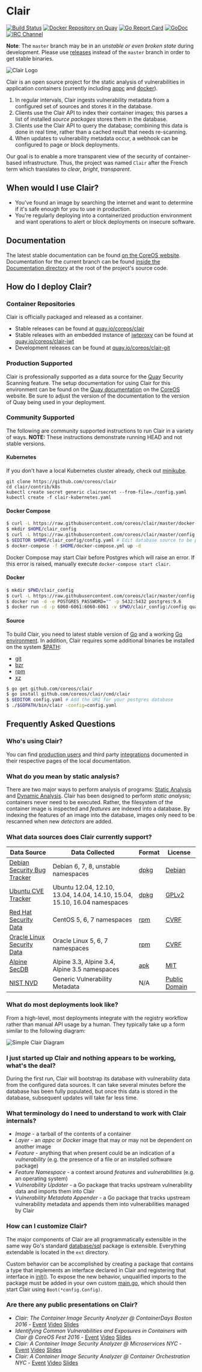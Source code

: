 # Clair

[![Build Status](https://api.travis-ci.org/coreos/clair.svg?branch=master "Build Status")](https://travis-ci.org/coreos/clair)
[![Docker Repository on Quay](https://quay.io/repository/coreos/clair/status "Docker Repository on Quay")](https://quay.io/repository/coreos/clair)
[![Go Report Card](https://goreportcard.com/badge/coreos/clair "Go Report Card")](https://goreportcard.com/report/coreos/clair)
[![GoDoc](https://godoc.org/github.com/coreos/clair?status.svg "GoDoc")](https://godoc.org/github.com/coreos/clair)
[![IRC Channel](https://img.shields.io/badge/freenode-%23clair-blue.svg "IRC Channel")](http://webchat.freenode.net/?channels=clair)

**Note**: The `master` branch may be in an *unstable or even broken state* during development.
Please use [releases] instead of the `master` branch in order to get stable binaries.

![Clair Logo](https://cloud.githubusercontent.com/assets/343539/21630811/c5081e5c-d202-11e6-92eb-919d5999c77a.png)

Clair is an open source project for the static analysis of vulnerabilities in application containers (currently including [appc] and [docker]).

1. In regular intervals, Clair ingests vulnerability metadata from a configured set of sources and stores it in the database.
2. Clients use the Clair API to index their container images; this parses a list of installed _source packages_ stores them in the database.
3. Clients use the Clair API to query the database; combining this data is done in real time, rather than a cached result that needs re-scanning.
4. When updates to vulnerability metadata occur, a webhook can be configured to page or block deployments.

Our goal is to enable a more transparent view of the security of container-based infrastructure.
Thus, the project was named `Clair` after the French term which translates to *clear*, *bright*, *transparent*.

[appc]: https://github.com/appc/spec
[docker]: https://github.com/docker/docker/blob/master/image/spec/v1.2.md
[extended programmatically]: #customization
[releases]: https://github.com/coreos/clair/releases

## When would I use Clair?

* You've found an image by searching the internet and want to determine if it's safe enough for you to use in production.
* You're regularly deploying into a containerized production environment and want operations to alert or block deployments on insecure software.

## Documentation

The latest stable documentation can be found [on the CoreOS website].
Documentation for the current branch can be found [inside the Documentation directory][docs-dir] at the root of the project's source code.

[on the CoreOS website]: https://coreos.com/clair/docs/latest/
[docs-dir]: /Documentation

## How do I deploy Clair?

### Container Repositories

Clair is officially packaged and released as a container.

* Stable releases can be found at [quay.io/coreos/clair]
* Stable releases with an embedded instance of [jwtproxy] can be found at [quay.io/coreos/clair-jwt]
* Development releases can be found at [quay.io/coreos/clair-git]

[quay.io/coreos/clair]: https://quay.io/repository/coreos/clair
[jwtproxy]: https://github.com/coreos/jwtproxy
[quay.io/coreos/clair-jwt]: https://quay.io/repository/coreos/clair-jwt
[quay.io/coreos/clair-git]: https://quay.io/repository/coreos/clair-git

### Production Supported

Clair is professionally supported as a data source for the [Quay] Security Scanning feature.
The setup documentation for using Clair for this environment can be found on the [Quay documentation] on the [CoreOS] website.
Be sure to adjust the version of the documentation to the version of Quay being used in your deployment.

[Quay]: https://quay.io
[Quay documentation]: https://coreos.com/quay-enterprise/docs/latest/clair.html
[CoreOS]: https://coreos.com

### Community Supported

The following are community supported instructions to run Clair in a variety of ways.
**NOTE:** These instructions demonstrate running HEAD and not stable versions.

#### Kubernetes

If you don't have a local Kubernetes cluster already, check out [minikube].

[minikube]: https://github.com/kubernetes/minikube

```
git clone https://github.com/coreos/clair
cd clair/contrib/k8s
kubectl create secret generic clairsecret --from-file=./config.yaml
kubectl create -f clair-kubernetes.yaml
```

#### Docker Compose

```sh
$ curl -L https://raw.githubusercontent.com/coreos/clair/master/docker-compose.yml -o $HOME/docker-compose.yml
$ mkdir $HOME/clair_config
$ curl -L https://raw.githubusercontent.com/coreos/clair/master/config.example.yaml -o $HOME/clair_config/config.yaml
$ $EDITOR $HOME/clair_config/config.yaml # Edit database source to be postgresql://postgres:password@postgres:5432?sslmode=disable
$ docker-compose -f $HOME/docker-compose.yml up -d
```

Docker Compose may start Clair before Postgres which will raise an error.
If this error is raised, manually execute `docker-compose start clair`.

#### Docker

```sh
$ mkdir $PWD/clair_config
$ curl -L https://raw.githubusercontent.com/coreos/clair/master/config.example.yaml -o $PWD/clair_config/config.yaml
$ docker run -d -e POSTGRES_PASSWORD="" -p 5432:5432 postgres:9.6
$ docker run -d -p 6060-6061:6060-6061 -v $PWD/clair_config:/config quay.io/coreos/clair-git:latest -config=/config/config.yaml
```

#### Source

To build Clair, you need to latest stable version of [Go] and a working [Go environment].
In addition, Clair requires some additional binaries be installed on the system [$PATH]:

* [git]
* [bzr]
* [rpm]
* [xz]

[Go]: https://github.com/golang/go/releases
[Go environment]: https://golang.org/doc/code.html
[git]: https://git-scm.com
[bzr]: http://bazaar.canonical.com/en
[rpm]: http://www.rpm.org
[xz]: http://tukaani.org/xz
[$PATH]: https://en.wikipedia.org/wiki/PATH_(variable)

```sh
$ go get github.com/coreos/clair
$ go install github.com/coreos/clair/cmd/clair
$ $EDITOR config.yaml # Add the URI for your postgres database
$ ./$GOPATH/bin/clair -config=config.yaml
```

## Frequently Asked Questions

### Who's using Clair?

You can find [production users] and third party [integrations] documented in their respective pages of the local documentation.

[production users]: https://github.com/coreos/clair/blob/master/Documentation/production-users.md
[integrations]: https://github.com/coreos/clair/blob/master/Documentation/integrations.md

### What do you mean by static analysis?

There are two major ways to perform analysis of programs: [Static Analysis] and [Dynamic Analysis].
Clair has been designed to perform *static analysis*; containers never need to be executed.
Rather, the filesystem of the container image is inspected and *features* are indexed into a database.
By indexing the features of an image into the database, images only need to be rescanned when new *detectors* are added.

[Static Analysis]: https://en.wikipedia.org/wiki/Static_program_analysis
[Dynamic Analysis]: https://en.wikipedia.org/wiki/Dynamic_program_analysis

### What data sources does Clair currently support?

| Data Source                   | Data Collected                                                           | Format | License         |
|-------------------------------|--------------------------------------------------------------------------|--------|-----------------|
| [Debian Security Bug Tracker] | Debian 6, 7, 8, unstable namespaces                                      | [dpkg] | [Debian]        |
| [Ubuntu CVE Tracker]          | Ubuntu 12.04, 12.10, 13.04, 14.04, 14.10, 15.04, 15.10, 16.04 namespaces | [dpkg] | [GPLv2]         |
| [Red Hat Security Data]       | CentOS 5, 6, 7 namespaces                                                | [rpm]  | [CVRF]          |
| [Oracle Linux Security Data]  | Oracle Linux 5, 6, 7 namespaces                                          | [rpm]  | [CVRF]          |
| [Alpine SecDB]                | Alpine 3.3, Alpine 3.4, Alpine 3.5 namespaces                            | [apk]  | [MIT]           |
| [NIST NVD]                    | Generic Vulnerability Metadata                                           | N/A    | [Public Domain] |

[Debian Security Bug Tracker]: https://security-tracker.debian.org/tracker
[Ubuntu CVE Tracker]: https://launchpad.net/ubuntu-cve-tracker
[Red Hat Security Data]: https://www.redhat.com/security/data/metrics
[Oracle Linux Security Data]: https://linux.oracle.com/security/
[NIST NVD]: https://nvd.nist.gov
[dpkg]: https://en.wikipedia.org/wiki/dpkg
[rpm]: http://www.rpm.org
[Debian]: https://www.debian.org/license
[GPLv2]: https://www.gnu.org/licenses/old-licenses/gpl-2.0.en.html
[CVRF]: http://www.icasi.org/cvrf-licensing/
[Public Domain]: https://nvd.nist.gov/faq
[Alpine SecDB]: http://git.alpinelinux.org/cgit/alpine-secdb/
[apk]: http://git.alpinelinux.org/cgit/apk-tools/
[MIT]: https://gist.github.com/jzelinskie/6da1e2da728424d88518be2adbd76979

### What do most deployments look like?

From a high-level, most deployments integrate with the registry workflow rather than manual API usage by a human.
They typically take up a form similar to the following diagram:

![Simple Clair Diagram](https://cloud.githubusercontent.com/assets/343539/21630809/c1adfbd2-d202-11e6-9dfe-9024139d0a28.png)

### I just started up Clair and nothing appears to be working, what's the deal?

During the first run, Clair will bootstrap its database with vulnerability data from the configured data sources.
It can take several minutes before the database has been fully populated, but once this data is stored in the database, subsequent updates will take far less time.

### What terminology do I need to understand to work with Clair internals?

- *Image* - a tarball of the contents of a container
- *Layer* - an *appc* or *Docker* image that may or may not be dependent on another image
- *Feature* - anything that when present could be an indication of a *vulnerability* (e.g. the presence of a file or an installed software package)
- *Feature Namespace* - a context around *features* and *vulnerabilities* (e.g. an operating system)
- *Vulnerability Updater* - a Go package that tracks upstream vulnerability data and imports them into Clair
- *Vulnerability Metadata Appender* - a Go package that tracks upstream vulnerability metadata and appends them into vulnerabilities managed by Clair

### How can I customize Clair?

The major components of Clair are all programmatically extensible in the same way Go's standard [database/sql] package is extensible.
Everything extendable is located in the `ext` directory.

Custom behavior can be accomplished by creating a package that contains a type that implements an interface declared in Clair and registering that interface in [init()].
To expose the new behavior, unqualified imports to the package must be added in your own custom [main.go], which should then start Clair using `Boot(*config.Config)`.

[database/sql]: https://godoc.org/database/sql
[init()]: https://golang.org/doc/effective_go.html#init
[main.go]: https://github.com/coreos/clair/blob/master/cmd/clair/main.go

### Are there any public presentations on Clair?

- _Clair: The Container Image Security Analyzer @ ContainerDays Boston 2016_ - [Event](http://dynamicinfradays.org/events/2016-boston/) [Video](https://www.youtube.com/watch?v=Kri67PtPv6s) [Slides](https://docs.google.com/presentation/d/1ExQGZs-pQ56TpW_ifcUl2l_ml87fpCMY6-wdug87OFU)
- _Identifying Common Vulnerabilities and Exposures in Containers with Clair @ CoreOS Fest 2016_ - [Event](https://coreos.com/fest/) [Video](https://www.youtube.com/watch?v=YDCa51BK2q0) [Slides](https://docs.google.com/presentation/d/1pHSI_5LcjnZzZBPiL1cFTZ4LvhzKtzh86eE010XWNLY)
- _Clair: A Container Image Security Analyzer @  Microservices NYC_ - [Event](https://www.meetup.com/Microservices-NYC/events/230023492/) [Video](https://www.youtube.com/watch?v=ynwKi2yhIX4) [Slides](https://docs.google.com/presentation/d/1ly9wQKQIlI7rlb0JNU1_P-rPDHU4xdRCCM3rxOdjcgc)
- _Clair: A Container Image Security Analyzer @ Container Orchestration NYC_ - [Event](https://www.meetup.com/Container-Orchestration-NYC/events/229779466/) [Video](https://www.youtube.com/watch?v=wTfCOUDNV_M) [Slides](https://docs.google.com/presentation/d/1ly9wQKQIlI7rlb0JNU1_P-rPDHU4xdRCCM3rxOdjcgc)
